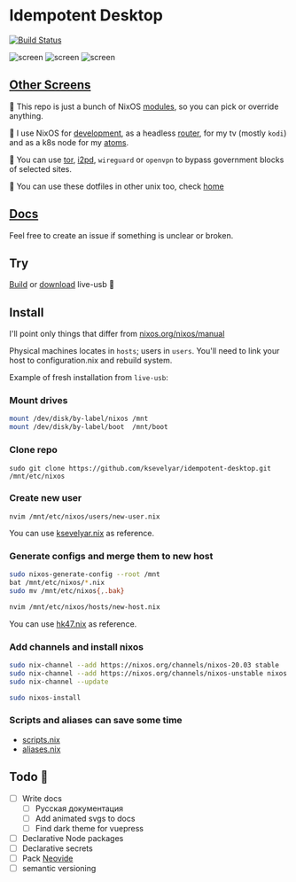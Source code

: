 # Idempotent Desktop

[![Build Status](https://travis-ci.org/ksevelyar/idempotent-desktop.svg?branch=master)](https://travis-ci.org/ksevelyar/idempotent-desktop)

![screen](https://i.imgur.com/fWKORz4.png)
![screen](https://i.imgur.com/fhAtYZY.png)
![screen](https://i.imgur.com/8WruLfd.png)

## [Other Screens](https://idempotent-desktop.netlify.app/screenshots.html)

🍕 This repo is just a bunch of NixOS [modules](https://github.com/ksevelyar/idempotent-desktop/tree/master/modules), so you can pick or override anything.

🍕 I use NixOS for [development](https://idempotent-desktop.netlify.app/vim.html), as a headless [router](https://github.com/ksevelyar/idempotent-desktop/blob/master/modules/net/router.nix), for my tv (mostly `kodi`) and as a k8s node for my [atoms](https://ark.intel.com/content/www/us/en/ark/products/59682/intel-atom-processor-d2500-1m-cache-1-86-ghz.html).

🍕 You can use [tor](https://idempotent-desktop.netlify.app/anonymity.html#use-tor-as-a-socks5-proxy), [i2pd](https://idempotent-desktop.netlify.app/anonymity.html#i2p), `wireguard` or `openvpn` to bypass government blocks of selected sites.

🍕 You can use these dotfiles in other unix too, check [home](https://github.com/ksevelyar/idempotent-desktop/tree/master/home)

## [Docs](https://idempotent-desktop.netlify.app/)

Feel free to create an issue if something is unclear or broken.

## Try

[Build](https://idempotent-desktop.netlify.app/live-usb.html) or [download](https://drive.google.com/file/d/1Vop9uElS_zUUiBNeym8XCVJkWLibmY4E/view?usp=sharing) live-usb 💾

## Install

I'll point only things that differ from [nixos.org/nixos/manual](https://nixos.org/nixos/manual/)

Physical machines locates in `hosts`; users in `users`. You'll need to link your host to configuration.nix and rebuild system.

Example of fresh installation from `live-usb`:

### Mount drives

```sh
mount /dev/disk/by-label/nixos /mnt
mount /dev/disk/by-label/boot  /mnt/boot

```

### Clone repo

`sudo git clone https://github.com/ksevelyar/idempotent-desktop.git /mnt/etc/nixos`

### Create new user

`nvim /mnt/etc/nixos/users/new-user.nix`

You can use [ksevelyar.nix](https://github.com/ksevelyar/idempotent-desktop/blob/master/users/ksevelyar.nix) as reference.

### Generate configs and merge them to new host

```sh
sudo nixos-generate-config --root /mnt
bat /mnt/etc/nixos/*.nix
sudo mv /mnt/etc/nixos{,.bak}

nvim /mnt/etc/nixos/hosts/new-host.nix

```

You can use [hk47.nix](https://github.com/ksevelyar/idempotent-desktop/blob/master/hosts/hk47.nix) as reference.

### Add channels and install nixos

```sh
sudo nix-channel --add https://nixos.org/channels/nixos-20.03 stable
sudo nix-channel --add https://nixos.org/channels/nixos-unstable nixos
sudo nix-channel --update

sudo nixos-install
```

### Scripts and aliases can save some time

- [scripts.nix](https://github.com/ksevelyar/idempotent-desktop/blob/master/modules/sys/scripts.nix)
- [aliases.nix](https://github.com/ksevelyar/idempotent-desktop/blob/master/modules/sys/aliases.nix)

## Todo 🍒

- [ ] Write docs
  - [ ] Русская документация
  - [ ] Add animated svgs to docs
  - [ ] Find dark theme for vuepress
- [ ] Declarative Node packages
- [ ] Declarative secrets
- [ ] Pack [Neovide](https://github.com/Kethku/neovide)
- [ ] semantic versioning
